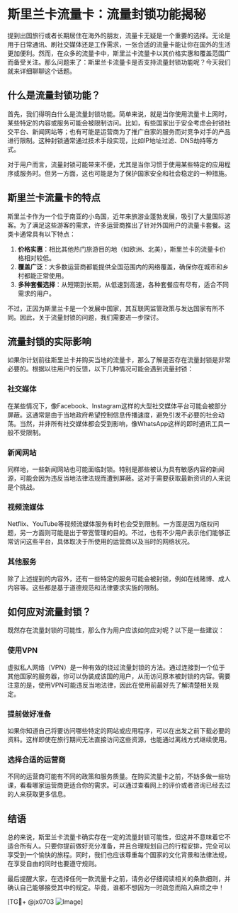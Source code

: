 # 斯里兰卡流量卡：流量封锁功能揭秘

提到出国旅行或者长期居住在海外的朋友，流量卡无疑是一个重要的选择。无论是用于日常通讯、刷社交媒体还是工作需求，一张合适的流量卡能让你在国外的生活更加便利。然而，在众多的流量卡中，斯里兰卡流量卡以其价格实惠和覆盖范围广而备受关注。那么问题来了：斯里兰卡流量卡是否支持流量封锁功能呢？今天我们就来详细聊聊这个话题。

## 什么是流量封锁功能？

首先，我们得明白什么是流量封锁功能。简单来说，就是当你使用流量卡上网时，某些特定的内容或服务可能会被限制访问。比如，有些国家出于安全考虑会封锁社交平台、新闻网站等；也有可能是运营商为了推广自家的服务而对竞争对手的产品进行限制。这种封锁通常通过技术手段实现，比如IP地址过滤、DNS劫持等方式。

对于用户而言，流量封锁可能带来不便，尤其是当你习惯于使用某些特定的应用程序或服务时。但另一方面，这也可能是为了保护国家安全和社会稳定的一种措施。

## 斯里兰卡流量卡的特点

斯里兰卡作为一个位于南亚的小岛国，近年来旅游业蓬勃发展，吸引了大量国际游客。为了满足这些游客的需求，许多运营商推出了针对外国用户的流量卡套餐。这类卡通常具有以下特点：

1. **价格实惠**：相比其他热门旅游目的地（如欧洲、北美），斯里兰卡的流量卡价格相对较低。
2. **覆盖广泛**：大多数运营商都能提供全国范围内的网络覆盖，确保你在城市和乡村都能正常使用。
3. **多种套餐选择**：从短期到长期，从低速到高速，各种套餐应有尽有，适合不同需求的用户。

不过，正因为斯里兰卡是一个发展中国家，其互联网监管政策与发达国家有所不同。因此，关于流量封锁的问题，我们需要进一步探讨。

## 流量封锁的实际影响

如果你计划前往斯里兰卡并购买当地的流量卡，那么了解是否存在流量封锁是非常必要的。根据以往用户的反馈，以下几种情况可能会遇到流量封锁：

### 社交媒体
在某些情况下，像Facebook、Instagram这样的大型社交媒体平台可能会被部分屏蔽。这通常是由于当地政府希望控制信息传播速度，避免引发不必要的社会动荡。当然，并非所有社交媒体都会受到影响，像WhatsApp这样的即时通讯工具一般不受限制。

### 新闻网站
同样地，一些新闻网站也可能面临封锁。特别是那些被认为具有敏感内容的新闻源，可能会因为违反当地法律法规而遭到屏蔽。这对于需要获取最新资讯的人来说是个挑战。

### 视频流媒体
Netflix、YouTube等视频流媒体服务有时也会受到限制。一方面是因为版权问题，另一方面则可能是出于带宽管理的目的。不过，也有不少用户表示他们能够正常访问这些平台，具体取决于所使用的运营商以及当时的网络状况。

### 其他服务
除了上述提到的内容外，还有一些特定的服务可能会被封锁，例如在线赌博、成人内容等。这些都是基于道德规范和法律要求实施的限制。

## 如何应对流量封锁？

既然存在流量封锁的可能性，那么作为用户应该如何应对呢？以下是一些建议：

### 使用VPN
虚拟私人网络（VPN）是一种有效的绕过流量封锁的方法。通过连接到一个位于其他国家的服务器，你可以伪装成该国的用户，从而访问原本被封锁的内容。需要注意的是，使用VPN可能违反当地法律，因此在使用前最好先了解清楚相关规定。

### 提前做好准备
如果你知道自己将要访问哪些特定的网站或应用程序，可以在出发之前下载必要的资料。这样即使在旅行期间无法直接访问这些资源，也能通过离线方式继续使用。

### 选择合适的运营商
不同的运营商可能有不同的政策和服务质量。在购买流量卡之前，不妨多做一些功课，看看哪家运营商更适合你的需求。可以通过查看网上的评价或者咨询已经去过的人来获取更多信息。

## 结语

总的来说，斯里兰卡流量卡确实存在一定的流量封锁可能性，但这并不意味着它不适合所有人。只要你提前做好充分准备，并且合理规划自己的行程安排，完全可以享受到一个愉快的旅程。同时，我们也应该尊重每个国家的文化背景和法律法规，在享受自由的同时也要遵守规则。

最后提醒大家，在选择任何一款流量卡之前，请务必仔细阅读相关的条款细则，并确认自己能够接受其中的规定。毕竟，谁都不想因为一时疏忽而陷入麻烦之中！

[TG💪+ @jx0703 ![Image](https://github.com/user-attachments/assets/dbca1d08-cadb-493c-b0ec-ad6f7a83f270)]